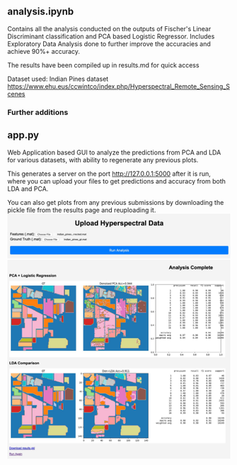 ## analysis.ipynb
Contains all the analysis conducted on the outputs of Fischer's Linear Discriminant classification and PCA based Logistic Regressor.
Includes Exploratory Data Analysis done to further improve the accuracies and achieve 90%+ accuracy.

The results have been compiled up in results.md for quick access

Dataset used: Indian Pines dataset <href>https://www.ehu.eus/ccwintco/index.php/Hyperspectral_Remote_Sensing_Scenes</href>

### Further additions
## app.py
Web Application based GUI to analyze the predictions from PCA and LDA for various datasets, with ability to regenerate any previous plots.

This generates a server on the port <href>http://127.0.0.1:5000</href> after it is run, where you can upload your files to get predictions and accuracy from both LDA and PCA.

You can also get plots from any previous submissions by downloading the pickle file from the results page and reuploading it.
![First page](docs/images/first_page.jpeg)
![Full page](docs/images/full_page.jpeg)




